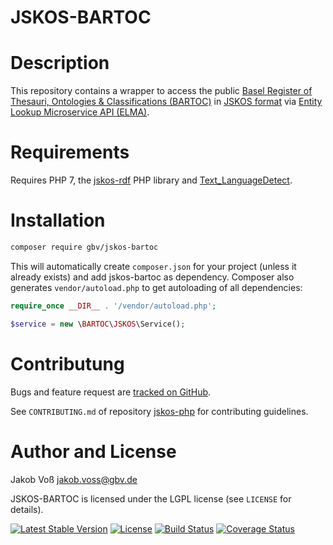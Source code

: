 # JSKOS-BARTOC

# Description

This repository contains a wrapper to access the public [Basel Register of Thesauri, Ontologies & Classifications (BARTOC)](http://bartoc.org) in [JSKOS format](https://gbv.github.io/jskos/) via [Entity Lookup Microservice API (ELMA)](http://gbv.github.io/elma/).

# Requirements

Requires PHP 7, the [jskos-rdf](https://packagist.org/packages/gbv/jskos-rdf) PHP library and [Text_LanguageDetect](http://pear.php.net/package/Text_LanguageDetect).

# Installation

~~~bash
composer require gbv/jskos-bartoc
~~~

This will automatically create `composer.json` for your project (unless it already exists) and add jskos-bartoc as dependency. Composer also generates `vendor/autoload.php` to get autoloading of all dependencies: 

~~~php
require_once __DIR__ . '/vendor/autoload.php';

$service = new \BARTOC\JSKOS\Service();
~~~

# Contributung

Bugs and feature request are [tracked on GitHub](https://github.com/gbv/jskos-bartoc/issues).

See `CONTRIBUTING.md` of repository [jskos-php](https://packagist.org/packages/gbv/jskos) for contributing guidelines.

# Author and License

Jakob Voß <jakob.voss@gbv.de>

JSKOS-BARTOC is licensed under the LGPL license (see `LICENSE` for details).

[![Latest Stable Version](https://poser.pugx.org/gbv/bartoc-jskos/v/stable)](https://packagist.org/packages/gbv/bartoc-jskos)
[![License](https://poser.pugx.org/gbv/jskos/license)](https://packagist.org/packages/gbv/bartoc-jskos)
[![Build Status](https://img.shields.io/travis/gbv/bartoc-jskos.svg)](https://travis-ci.org/gbv/bartoc-jskos)
[![Coverage Status](https://coveralls.io/repos/gbv/bartoc-jskos/badge.svg?branch=master)](https://coveralls.io/r/gbv/bartoc-jskos)

